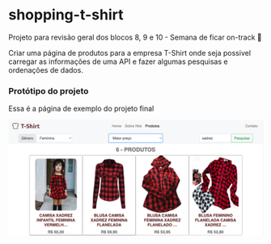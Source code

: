 # shopping-t-shirt
Projeto para revisão geral dos blocos 8, 9 e 10 - Semana de ficar on-track 🚀

Criar uma página de produtos para a empresa T-Shirt onde seja possivel carregar as informações de uma API e fazer algumas pesquisas e ordenações de dados.

### Protótipo do projeto

Essa é a página de exemplo do projeto final

![Project Gif](./img/paginaProdutos.png)